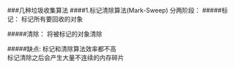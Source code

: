 ###几种垃圾收集算法
####1.标记清除算法(Mark-Sweep)
分两阶段：
#####标记：
  标记所有要回收的对象

#####清除：
  将被标记的对象清除
  
> 
#####缺点:
标记和清除算法效率都不高  
标记清除之后会产生大量不连续的内存碎片

